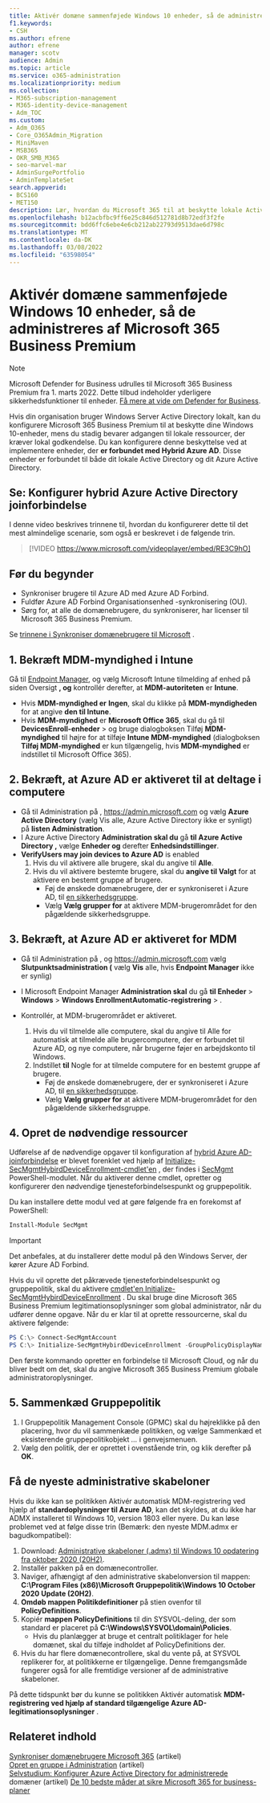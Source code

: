 ```yaml
---
title: Aktivér domæne sammenføjede Windows 10 enheder, så de administreres af Microsoft 365 til virksomheder
f1.keywords:
- CSH
ms.author: efrene
author: efrene
manager: scotv
audience: Admin
ms.topic: article
ms.service: o365-administration
ms.localizationpriority: medium
ms.collection:
- M365-subscription-management
- M365-identity-device-management
- Adm_TOC
ms.custom:
- Adm_O365
- Core_O365Admin_Migration
- MiniMaven
- MSB365
- OKR_SMB_M365
- seo-marvel-mar
- AdminSurgePortfolio
- AdminTemplateSet
search.appverid:
- BCS160
- MET150
description: Lær, hvordan du Microsoft 365 til at beskytte lokale Active Directory-Windows 10-enheder med blot nogle få trin.
ms.openlocfilehash: b12acbfbc9ff6e25c846d512781d8b72edf3f2fe
ms.sourcegitcommit: bdd6ffc6ebe4e6cb212ab22793d9513dae6d798c
ms.translationtype: MT
ms.contentlocale: da-DK
ms.lasthandoff: 03/08/2022
ms.locfileid: "63598054"
---
```

# <a name="enable-domain-joined-windows-10-devices-to-be-managed-by-microsoft-365-business-premium"></a>Aktivér domæne sammenføjede Windows 10 enheder, så de administreres af Microsoft 365 Business Premium

> [!NOTE]
> Microsoft Defender for Business udrulles til Microsoft 365 Business Premium fra 1. marts 2022. Dette tilbud indeholder yderligere sikkerhedsfunktioner til enheder. [Få mere at vide om Defender for Business](../../security/defender-business/mdb-overview.md).

Hvis din organisation bruger Windows Server Active Directory lokalt, kan du konfigurere Microsoft 365 Business Premium til at beskytte dine Windows 10-enheder, mens du stadig bevarer adgangen til lokale ressourcer, der kræver lokal godkendelse.
Du kan konfigurere denne beskyttelse ved at implementere enheder, der **er forbundet med Hybrid Azure AD**. Disse enheder er forbundet til både dit lokale Active Directory og dit Azure Active Directory.

## <a name="watch-configure-hybrid-azure-active-directory-join"></a>Se: Konfigurer hybrid Azure Active Directory joinforbindelse

I denne video beskrives trinnene til, hvordan du konfigurerer dette til det mest almindelige scenarie, som også er beskrevet i de følgende trin.

> [!VIDEO https://www.microsoft.com/videoplayer/embed/RE3C9hO]
  
## <a name="before-you-begin"></a>Før du begynder

- Synkroniser brugere til Azure AD med Azure AD Forbind.
- Fuldfør Azure AD Forbind Organisationsenhed -synkronisering (OU).
- Sørg for, at alle de domænebrugere, du synkroniserer, har licenser til Microsoft 365 Business Premium.

Se [trinnene i Synkroniser domænebrugere til Microsoft](manage-domain-users.md) .

## <a name="1-verify-mdm-authority-in-intune"></a>1. Bekræft MDM-myndighed i Intune

Gå til [Endpoint Manager](https://endpoint.microsoft.com/#blade/Microsoft_Intune_Enrollment/EnrollmentMenu/overview), og vælg Microsoft Intune tilmelding af enhed på siden Oversigt **, og** kontrollér derefter, at **MDM-autoriteten** er **Intune**.

- Hvis **MDM-myndighed er** **Ingen**, skal du klikke på **MDM-myndigheden** for at angive **den til Intune**.
- Hvis **MDM-myndighed** er **Microsoft Office 365**, skal du gå til **DevicesEnroll-enheder**  >  og bruge dialogboksen Tilføj **MDM-myndighed** til højre for at tilføje **Intune MDM-myndighed** (dialogboksen **Tilføj MDM-myndighed** er kun tilgængelig, hvis **MDM-myndighed** er indstillet til Microsoft Office 365).

## <a name="2-verify-azure-ad-is-enabled-for-joining-computers"></a>2. Bekræft, at Azure AD er aktiveret til at deltage i computere

- Gå til Administration på , <a href="https://go.microsoft.com/fwlink/p/?linkid=2024339" target="_blank">https://admin.microsoft.com</a> og vælg **Azure Active Directory** (vælg Vis alle, Azure Active Directory ikke er synligt) på **listen Administration**. 
- I Azure Active Directory **Administration skal du** gå **til Azure Active Directory ,** vælge **Enheder og** derefter **Enhedsindstillinger**.
- **VerifyUsers may join devices to Azure AD** is enabled 
    1. Hvis du vil aktivere alle brugere, skal du angive til **Alle**.
    2. Hvis du vil aktivere bestemte brugere, skal du **angive til Valgt** for at aktivere en bestemt gruppe af brugere.
        - Føj de ønskede domænebrugere, der er synkroniseret i Azure AD, til [en sikkerhedsgruppe](../../admin/create-groups/create-groups.md).
        - Vælg **Vælg grupper for** at aktivere MDM-brugerområdet for den pågældende sikkerhedsgruppe.

## <a name="3-verify-azure-ad-is-enabled-for-mdm"></a>3. Bekræft, at Azure AD er aktiveret for MDM

- Gå til Administration på , og <a href="https://go.microsoft.com/fwlink/p/?linkid=2024339" target="_blank">https://admin.microsoft.com</a> vælg **Slutpunktsadministration (** vælg **Vis** alle, hvis **Endpoint Manager** ikke er synlig)
- I Microsoft Endpoint Manager **Administration skal** du gå **til Enheder** >  **Windows** >  **Windows EnrollmentAutomatic-registrering** > .
- Kontrollér, at MDM-brugerområdet er aktiveret.

    1. Hvis du vil tilmelde alle computere, skal  du angive til Alle for automatisk at tilmelde alle brugercomputere, der er forbundet til Azure AD, og nye computere, når brugerne føjer en arbejdskonto til Windows.
    2. Indstillet **til** Nogle for at tilmelde computere for en bestemt gruppe af brugere.
        -  Føj de ønskede domænebrugere, der er synkroniseret i Azure AD, til [en sikkerhedsgruppe](../create-groups/create-groups.md).
        -  Vælg **Vælg grupper for** at aktivere MDM-brugerområdet for den pågældende sikkerhedsgruppe.

## <a name="4-create-the-required-resources"></a>4. Opret de nødvendige ressourcer 

Udførelse af de nødvendige opgaver til konfiguration af [hybrid Azure AD-joinforbindelse](/azure/active-directory/devices/hybrid-azuread-join-managed-domains#configure-hybrid-azure-ad-join) er blevet forenklet ved hjælp af [Initialize-SecMgmtHybirdDeviceEnrollment-cmdlet'en](https://github.com/microsoft/secmgmt-open-powershell/blob/master/docs/help/Initialize-SecMgmtHybirdDeviceEnrollment.md) , der findes i [SecMgmt](https://www.powershellgallery.com/packages/SecMgmt) PowerShell-modulet. Når du aktiverer denne cmdlet, opretter og konfigurerer den nødvendige tjenesteforbindelsespunkt og gruppepolitik.

Du kan installere dette modul ved at gøre følgende fra en forekomst af PowerShell:

```powershell
Install-Module SecMgmt
```

> [!IMPORTANT]
> Det anbefales, at du installerer dette modul på den Windows Server, der kører Azure AD Forbind.

Hvis du vil oprette det påkrævede tjenesteforbindelsespunkt og gruppepolitik, skal du aktivere  [cmdlet'en Initialize-SecMgmtHybirdDeviceEnrollment](https://github.com/microsoft/secmgmt-open-powershell/blob/master/docs/help/Initialize-SecMgmtHybirdDeviceEnrollment.md) . Du skal bruge dine Microsoft 365 Business Premium legitimationsoplysninger som global administrator, når du udfører denne opgave. Når du er klar til at oprette ressourcerne, skal du aktivere følgende:

```powershell
PS C:\> Connect-SecMgmtAccount
PS C:\> Initialize-SecMgmtHybirdDeviceEnrollment -GroupPolicyDisplayName 'Device Management'
```

Den første kommando opretter en forbindelse til Microsoft Cloud, og når du bliver bedt om det, skal du angive Microsoft 365 Business Premium globale administratoroplysninger.

## <a name="5-link-the-group-policy"></a>5. Sammenkæd Gruppepolitik

1. I Gruppepolitik Management Console (GPMC) skal du højreklikke på den placering, hvor du vil sammenkæde politikken, og vælge Sammenkæd et eksisterende gruppepolitikobjekt *...* i genvejsmenuen.
2. Vælg den politik, der er oprettet i ovenstående trin, og klik derefter på **OK**.

## <a name="get-the-latest-administrative-templates"></a>Få de nyeste administrative skabeloner

Hvis du ikke kan se politikken Aktivér automatisk MDM-registrering ved hjælp af **standardoplysninger til Azure AD**, kan det skyldes, at du ikke har ADMX installeret til Windows 10, version 1803 eller nyere. Du kan løse problemet ved at følge disse trin (Bemærk: den nyeste MDM.admx er bagudkompatibel):

1. Download: [Administrative skabeloner (.admx) til Windows 10 opdatering fra oktober 2020 (20H2)](https://www.microsoft.com/download/102157).
2. Installér pakken på en domænecontroller.
3. Naviger, afhængigt af den administrative skabelonversion til mappen: **C:\Program Files (x86)\Microsoft Gruppepolitik\Windows 10 October 2020 Update (20H2)**.
4. **Omdøb mappen Politikdefinitioner** på stien ovenfor til **PolicyDefinitions**.
5. Kopiér **mappen PolicyDefinitions** til din SYSVOL-deling, der som standard er placeret på **C:\Windows\SYSVOL\domain\Policies**.
   - Hvis du planlægger at bruge et centralt politiklager for hele domænet, skal du tilføje indholdet af PolicyDefinitions der.
6. Hvis du har flere domænecontrollere, skal du vente på, at SYSVOL replikerer for, at politikkerne er tilgængelige. Denne fremgangsmåde fungerer også for alle fremtidige versioner af de administrative skabeloner.

På dette tidspunkt bør du kunne se politikken Aktivér automatisk **MDM-registrering ved hjælp af standard tilgængelige Azure AD-legitimationsoplysninger** .

## <a name="related-content"></a>Relateret indhold

[Synkroniser domænebrugere Microsoft 365](manage-domain-users.md) (artikel)\
[Opret en gruppe i Administration](../create-groups/create-groups.md) (artikel)\
[Selvstudium: Konfigurer Azure Active Directory for administrerede](/azure/active-directory/devices/hybrid-azuread-join-managed-domains) domæner (artikel) [De 10 bedste måder at sikre Microsoft 365 for business-planer](../security-and-compliance/secure-your-business-data.md)
